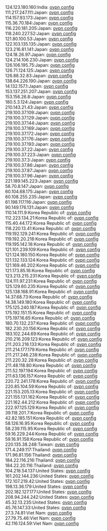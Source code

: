 124.123.180.160:India: [ovpn config](vpn/124_123_180_160.ovpn)  
111.217.247.111:Japan: [ovpn config](vpn/111_217_247_111.ovpn)  
114.157.93.173:Japan: [ovpn config](vpn/114_157_93_173.ovpn)  
115.36.70.184:Japan: [ovpn config](vpn/115_36_70_184.ovpn)  
116.220.181.205:Japan: [ovpn config](vpn/116_220_181_205.ovpn)  
118.240.227.52:Japan: [ovpn config](vpn/118_240_227_52.ovpn)  
121.80.100.53:Japan: [ovpn config](vpn/121_80_100_53.ovpn)  
122.103.135.135:Japan: [ovpn config](vpn/122_103_135_135.ovpn)  
123.216.81.141:Japan: [ovpn config](vpn/123_216_81_141.ovpn)  
124.18.26.97:Japan: [ovpn config](vpn/124_18_26_97.ovpn)  
124.214.106.230:Japan: [ovpn config](vpn/124_214_106_230.ovpn)  
126.106.195.75:Japan: [ovpn config](vpn/126_106_195_75.ovpn)  
126.71.124.125:Japan: [ovpn config](vpn/126_71_124_125.ovpn)  
126.88.32.83:Japan: [ovpn config](vpn/126_88_32_83.ovpn)  
138.64.226.190:Japan: [ovpn config](vpn/138_64_226_190.ovpn)  
14.132.157.1:Japan: [ovpn config](vpn/14_132_157_1.ovpn)  
153.137.251.207:Japan: [ovpn config](vpn/153_137_251_207.ovpn)  
153.156.26.8:Japan: [ovpn config](vpn/153_156_26_8.ovpn)  
180.5.3.124:Japan: [ovpn config](vpn/180_5_3_124.ovpn)  
210.143.21.43:Japan: [ovpn config](vpn/210_143_21_43.ovpn)  
219.100.37.109:Japan: [ovpn config](vpn/219_100_37_109.ovpn)  
219.100.37.129:Japan: [ovpn config](vpn/219_100_37_129.ovpn)  
219.100.37.144:Japan: [ovpn config](vpn/219_100_37_144.ovpn)  
219.100.37.169:Japan: [ovpn config](vpn/219_100_37_169.ovpn)  
219.100.37.172:Japan: [ovpn config](vpn/219_100_37_172.ovpn)  
219.100.37.176:Japan: [ovpn config](vpn/219_100_37_176.ovpn)  
219.100.37.193:Japan: [ovpn config](vpn/219_100_37_193.ovpn)  
219.100.37.22:Japan: [ovpn config](vpn/219_100_37_22.ovpn)  
219.100.37.223:Japan: [ovpn config](vpn/219_100_37_223.ovpn)  
219.100.37.3:Japan: [ovpn config](vpn/219_100_37_3.ovpn)  
219.100.37.86:Japan: [ovpn config](vpn/219_100_37_86.ovpn)  
219.100.37.87:Japan: [ovpn config](vpn/219_100_37_87.ovpn)  
219.100.37.96:Japan: [ovpn config](vpn/219_100_37_96.ovpn)  
221.189.145.223:Japan: [ovpn config](vpn/221_189_145_223.ovpn)  
58.70.8.147:Japan: [ovpn config](vpn/58_70_8_147.ovpn)  
60.104.68.175:Japan: [ovpn config](vpn/60_104_68_175.ovpn)  
60.108.255.235:Japan: [ovpn config](vpn/60_108_255_235.ovpn)  
61.198.117.116:Japan: [ovpn config](vpn/61_198_117_116.ovpn)  
90.149.176.131:Japan: [ovpn config](vpn/90_149_176_131.ovpn)  
110.14.111.9:Korea Republic of: [ovpn config](vpn/110_14_111_9.ovpn)  
112.223.134.21:Korea Republic of: [ovpn config](vpn/112_223_134_21.ovpn)  
115.40.44.172:Korea Republic of: [ovpn config](vpn/115_40_44_172.ovpn)  
118.220.13.41:Korea Republic of: [ovpn config](vpn/118_220_13_41.ovpn)  
119.192.129.241:Korea Republic of: [ovpn config](vpn/119_192_129_241.ovpn)  
119.192.20.218:Korea Republic of: [ovpn config](vpn/119_192_20_218.ovpn)  
119.195.142.18:Korea Republic of: [ovpn config](vpn/119_195_142_18.ovpn)  
121.101.239.109:Korea Republic of: [ovpn config](vpn/121_101_239_109.ovpn)  
121.124.180.150:Korea Republic of: [ovpn config](vpn/121_124_180_150.ovpn)  
121.132.133.124:Korea Republic of: [ovpn config](vpn/121_132_133_124.ovpn)  
121.169.46.202:Korea Republic of: [ovpn config](vpn/121_169_46_202.ovpn)  
121.173.85.16:Korea Republic of: [ovpn config](vpn/121_173_85_16.ovpn)  
123.213.215.231:Korea Republic of: [ovpn config](vpn/123_213_215_231.ovpn)  
124.111.97.231:Korea Republic of: [ovpn config](vpn/124_111_97_231.ovpn)  
125.129.60.235:Korea Republic of: [ovpn config](vpn/125_129_60_235.ovpn)  
125.138.168.91:Korea Republic of: [ovpn config](vpn/125_138_168_91.ovpn)  
14.37.68.73:Korea Republic of: [ovpn config](vpn/14_37_68_73.ovpn)  
14.38.149.180:Korea Republic of: [ovpn config](vpn/14_38_149_180.ovpn)  
175.125.240.187:Korea Republic of: [ovpn config](vpn/175_125_240_187.ovpn)  
175.192.151.15:Korea Republic of: [ovpn config](vpn/175_192_151_15.ovpn)  
175.197.16.65:Korea Republic of: [ovpn config](vpn/175_197_16_65.ovpn)  
180.70.132.237:Korea Republic of: [ovpn config](vpn/180_70_132_237.ovpn)  
182.230.20.156:Korea Republic of: [ovpn config](vpn/182_230_20_156.ovpn)  
183.102.244.69:Korea Republic of: [ovpn config](vpn/183_102_244_69.ovpn)  
210.216.209.123:Korea Republic of: [ovpn config](vpn/210_216_209_123.ovpn)  
211.203.216.133:Korea Republic of: [ovpn config](vpn/211_203_216_133.ovpn)  
211.214.177.179:Korea Republic of: [ovpn config](vpn/211_214_177_179.ovpn)  
211.217.246.238:Korea Republic of: [ovpn config](vpn/211_217_246_238.ovpn)  
211.220.32.28:Korea Republic of: [ovpn config](vpn/211_220_32_28.ovpn)  
211.48.118.80:Korea Republic of: [ovpn config](vpn/211_48_118_80.ovpn)  
211.52.197.194:Korea Republic of: [ovpn config](vpn/211_52_197_194.ovpn)  
211.63.136.157:Korea Republic of: [ovpn config](vpn/211_63_136_157.ovpn)  
220.72.241.178:Korea Republic of: [ovpn config](vpn/220_72_241_178.ovpn)  
220.85.104.59:Korea Republic of: [ovpn config](vpn/220_85_104_59.ovpn)  
221.153.205.13:Korea Republic of: [ovpn config](vpn/221_153_205_13.ovpn)  
221.155.131.162:Korea Republic of: [ovpn config](vpn/221_155_131_162.ovpn)  
221.162.44.212:Korea Republic of: [ovpn config](vpn/221_162_44_212.ovpn)  
222.97.125.129:Korea Republic of: [ovpn config](vpn/222_97_125_129.ovpn)  
39.118.201.7:Korea Republic of: [ovpn config](vpn/39_118_201_7.ovpn)  
42.82.185.151:Korea Republic of: [ovpn config](vpn/42_82_185_151.ovpn)  
58.126.16.95:Korea Republic of: [ovpn config](vpn/58_126_16_95.ovpn)  
58.239.115.95:Korea Republic of: [ovpn config](vpn/58_239_115_95.ovpn)  
59.16.229.244:Korea Republic of: [ovpn config](vpn/59_16_229_244.ovpn)  
59.16.91.158:Korea Republic of: [ovpn config](vpn/59_16_91_158.ovpn)  
220.135.38.248:Taiwan: [ovpn config](vpn/220_135_38_248.ovpn)  
171.4.249.117:Thailand: [ovpn config](vpn/171_4_249_117.ovpn)  
171.96.81.156:Thailand: [ovpn config](vpn/171_96_81_156.ovpn)  
184.22.116.216:Thailand: [ovpn config](vpn/184_22_116_216.ovpn)  
184.22.20.116:Thailand: [ovpn config](vpn/184_22_20_116.ovpn)  
104.218.54.137:United States: [ovpn config](vpn/104_218_54_137.ovpn)  
161.202.144.236:United States: [ovpn config](vpn/161_202_144_236.ovpn)  
172.107.219.42:United States: [ovpn config](vpn/172_107_219_42.ovpn)  
198.13.36.179:United States: [ovpn config](vpn/198_13_36_179.ovpn)  
202.182.127.177:United States: [ovpn config](vpn/202_182_127_177.ovpn)  
208.94.244.242:United States: [ovpn config](vpn/208_94_244_242.ovpn)  
45.32.13.235:United States: [ovpn config](vpn/45_32_13_235.ovpn)  
45.76.147.33:United States: [ovpn config](vpn/45_76_147_33.ovpn)  
27.3.74.81:Viet Nam: [ovpn config](vpn/27_3_74_81.ovpn)  
27.79.75.46:Viet Nam: [ovpn config](vpn/27_79_75_46.ovpn)  
42.116.124.59:Viet Nam: [ovpn config](vpn/42_116_124_59.ovpn)  

